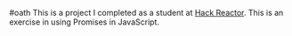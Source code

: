 #oath
This is a project I completed as a student at [Hack Reactor](http://hackreactor.com). This is an exercise in using Promises in JavaScript.
